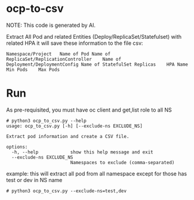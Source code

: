 # ocp-to-csv 
NOTE: This code is generated by AI.

Extract All Pod and related Entities (Deploy/ReplicaSet/Statefulset) with related HPA 
it will save these information to the file csv:
```
Namespace/Project	Name of Pod	Name of ReplicaSet/ReplicationController	Name of Deployment/DeploymentConfig	Name of StatefulSet	Replicas	HPA Name	Min Pods	Max Pods
```

# Run 
As pre-requisited, you must have oc client and get,list role to all NS
```
# python3 ocp_to_csv.py --help
usage: ocp_to_csv.py [-h] [--exclude-ns EXCLUDE_NS]

Extract pod information and create a CSV file.

options:
  -h, --help            show this help message and exit
  --exclude-ns EXCLUDE_NS
                        Namespaces to exclude (comma-separated)
```

example:
this will extract all pod from all namespace except for those has test or dev in NS name
```
# python3 ocp_to_csv.py --exclude-ns=test,dev 
```
